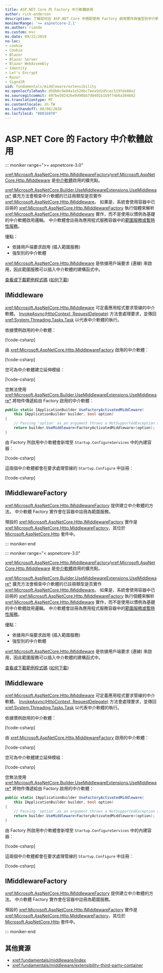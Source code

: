 ```yaml
---
title: ASP.NET Core 的 Factory 中介軟體啟用
author: rick-anderson
description: 了解如何在 ASP.NET Core 中搭配使用 Factory 啟用實作與強型別中介軟體。
monikerRange: '>= aspnetcore-2.1'
ms.author: riande
ms.custom: mvc
ms.date: 09/22/2019
no-loc:
- cookie
- Cookie
- Blazor
- Blazor Server
- Blazor WebAssembly
- Identity
- Let's Encrypt
- Razor
- SignalR
uid: fundamentals/middleware/extensibility
ms.openlocfilehash: d50b8c9e04a1e52dbc7eea5d2d5cec519fde80a2
ms.sourcegitcommit: 497be502426e9d90bb7d0401b1b9f74b6a384682
ms.translationtype: MT
ms.contentlocale: zh-TW
ms.lasthandoff: 08/08/2020
ms.locfileid: "88016970"
---
```

# <a name="factory-based-middleware-activation-in-aspnet-core"></a>ASP.NET Core 的 Factory 中介軟體啟用

::: moniker range=">= aspnetcore-3.0"

<xref:Microsoft.AspNetCore.Http.IMiddlewareFactory>/<xref:Microsoft.AspNetCore.Http.IMiddleware> 是[中介軟體](xref:fundamentals/middleware/index)啟用的擴充點。

<xref:Microsoft.AspNetCore.Builder.UseMiddlewareExtensions.UseMiddleware*> 擴充方法會檢查中介軟體的已註冊類型是否實作 <xref:Microsoft.AspNetCore.Http.IMiddleware>。 如果是，系統會使用容器中已註冊的 <xref:Microsoft.AspNetCore.Http.IMiddlewareFactory> 執行個體來解析 <xref:Microsoft.AspNetCore.Http.IMiddleware> 實作，而不是使用以慣例為基礎的中介軟體啟用邏輯。 中介軟體會註冊為應用程式服務容器中的[範圍服務或暫時性服務](xref:fundamentals/dependency-injection#service-lifetimes)。

優點：

* 依據用戶端要求啟用 (插入範圍服務)
* 強型別的中介軟體

<xref:Microsoft.AspNetCore.Http.IMiddleware> 是依據用戶端要求 (連線) 來啟用，因此範圍服務可以插入中介軟體的建構函式中。

[查看或下載範例程式碼](https://github.com/dotnet/AspNetCore.Docs/tree/master/aspnetcore/fundamentals/middleware/extensibility/samples) ([如何下載](xref:index#how-to-download-a-sample)) 

## <a name="imiddleware"></a>IMiddleware

<xref:Microsoft.AspNetCore.Http.IMiddleware> 可定義應用程式要求管線的中介軟體。 [InvokeAsync(HttpContext, RequestDelegate)](xref:Microsoft.AspNetCore.Http.IMiddleware.InvokeAsync*) 方法會處理要求，並傳回 <xref:System.Threading.Tasks.Task> 以代表中介軟體的執行。

依據慣例啟用的中介軟體：

[!code-csharp[](extensibility/samples/3.x/MiddlewareExtensibilitySample/Middleware/ConventionalMiddleware.cs?name=snippet1)]

由 <xref:Microsoft.AspNetCore.Http.MiddlewareFactory> 啟用的中介軟體：

[!code-csharp[](extensibility/samples/3.x/MiddlewareExtensibilitySample/Middleware/FactoryActivatedMiddleware.cs?name=snippet1)]

您可為中介軟體建立延伸模組：

[!code-csharp[](extensibility/samples/3.x/MiddlewareExtensibilitySample/Middleware/MiddlewareExtensions.cs?name=snippet1)]

您無法使用 <xref:Microsoft.AspNetCore.Builder.UseMiddlewareExtensions.UseMiddleware*> 將物件傳遞給由 Factory 啟用的中介軟體：

```csharp
public static IApplicationBuilder UseFactoryActivatedMiddleware(
    this IApplicationBuilder builder, bool option)
{
    // Passing 'option' as an argument throws a NotSupportedException at runtime.
    return builder.UseMiddleware<FactoryActivatedMiddleware>(option);
}
```

由 Factory 所啟用中介軟體會新增至 `Startup.ConfigureServices` 中的內建容器：

[!code-csharp[](extensibility/samples/3.x/MiddlewareExtensibilitySample/Startup.cs?name=snippet1&highlight=6)]

這兩個中介軟體都會在要求處理管線的 `Startup.Configure` 中註冊：

[!code-csharp[](extensibility/samples/3.x/MiddlewareExtensibilitySample/Startup.cs?name=snippet2&highlight=12-13)]

## <a name="imiddlewarefactory"></a>IMiddlewareFactory

<xref:Microsoft.AspNetCore.Http.IMiddlewareFactory> 提供建立中介軟體的方法。 中介軟體 Factory 實作會在容器中註冊為範圍服務。

預設的 <xref:Microsoft.AspNetCore.Http.IMiddlewareFactory> 實作是 <xref:Microsoft.AspNetCore.Http.MiddlewareFactory>，其位於 [Microsoft.AspNetCore.Http](https://www.nuget.org/packages/Microsoft.AspNetCore.Http/) 套件中。

::: moniker-end

::: moniker range="< aspnetcore-3.0"

<xref:Microsoft.AspNetCore.Http.IMiddlewareFactory>/<xref:Microsoft.AspNetCore.Http.IMiddleware> 是[中介軟體](xref:fundamentals/middleware/index)啟用的擴充點。

<xref:Microsoft.AspNetCore.Builder.UseMiddlewareExtensions.UseMiddleware*> 擴充方法會檢查中介軟體的已註冊類型是否實作 <xref:Microsoft.AspNetCore.Http.IMiddleware>。 如果是，系統會使用容器中已註冊的 <xref:Microsoft.AspNetCore.Http.IMiddlewareFactory> 執行個體來解析 <xref:Microsoft.AspNetCore.Http.IMiddleware> 實作，而不是使用以慣例為基礎的中介軟體啟用邏輯。 中介軟體會註冊為應用程式服務容器中的[範圍服務或暫時性服務](xref:fundamentals/dependency-injection#service-lifetimes)。

優點：

* 依據用戶端要求啟用 (插入範圍服務)
* 強型別的中介軟體

<xref:Microsoft.AspNetCore.Http.IMiddleware> 是依據用戶端要求 (連線) 來啟用，因此範圍服務可以插入中介軟體的建構函式中。

[查看或下載範例程式碼](https://github.com/dotnet/AspNetCore.Docs/tree/master/aspnetcore/fundamentals/middleware/extensibility/samples) ([如何下載](xref:index#how-to-download-a-sample)) 

## <a name="imiddleware"></a>IMiddleware

<xref:Microsoft.AspNetCore.Http.IMiddleware> 可定義應用程式要求管線的中介軟體。 [InvokeAsync(HttpContext, RequestDelegate)](xref:Microsoft.AspNetCore.Http.IMiddleware.InvokeAsync*) 方法會處理要求，並傳回 <xref:System.Threading.Tasks.Task> 以代表中介軟體的執行。

依據慣例啟用的中介軟體：

[!code-csharp[](extensibility/samples/2.x/MiddlewareExtensibilitySample/Middleware/ConventionalMiddleware.cs?name=snippet1)]

由 <xref:Microsoft.AspNetCore.Http.MiddlewareFactory> 啟用的中介軟體：

[!code-csharp[](extensibility/samples/2.x/MiddlewareExtensibilitySample/Middleware/FactoryActivatedMiddleware.cs?name=snippet1)]

您可為中介軟體建立延伸模組：

[!code-csharp[](extensibility/samples/2.x/MiddlewareExtensibilitySample/Middleware/MiddlewareExtensions.cs?name=snippet1)]

您無法使用 <xref:Microsoft.AspNetCore.Builder.UseMiddlewareExtensions.UseMiddleware*> 將物件傳遞給由 Factory 啟用的中介軟體：

```csharp
public static IApplicationBuilder UseFactoryActivatedMiddleware(
    this IApplicationBuilder builder, bool option)
{
    // Passing 'option' as an argument throws a NotSupportedException at runtime.
    return builder.UseMiddleware<FactoryActivatedMiddleware>(option);
}
```

由 Factory 所啟用中介軟體會新增至 `Startup.ConfigureServices` 中的內建容器：

[!code-csharp[](extensibility/samples/2.x/MiddlewareExtensibilitySample/Startup.cs?name=snippet1&highlight=6)]

這兩個中介軟體都會在要求處理管線的 `Startup.Configure` 中註冊：

[!code-csharp[](extensibility/samples/2.x/MiddlewareExtensibilitySample/Startup.cs?name=snippet2&highlight=13-14)]

## <a name="imiddlewarefactory"></a>IMiddlewareFactory

<xref:Microsoft.AspNetCore.Http.IMiddlewareFactory> 提供建立中介軟體的方法。 中介軟體 Factory 實作會在容器中註冊為範圍服務。

預設的 <xref:Microsoft.AspNetCore.Http.IMiddlewareFactory> 實作是 <xref:Microsoft.AspNetCore.Http.MiddlewareFactory>，其位於 [Microsoft.AspNetCore.Http](https://www.nuget.org/packages/Microsoft.AspNetCore.Http/) 套件中。

::: moniker-end

## <a name="additional-resources"></a>其他資源

* <xref:fundamentals/middleware/index>
* <xref:fundamentals/middleware/extensibility-third-party-container>
